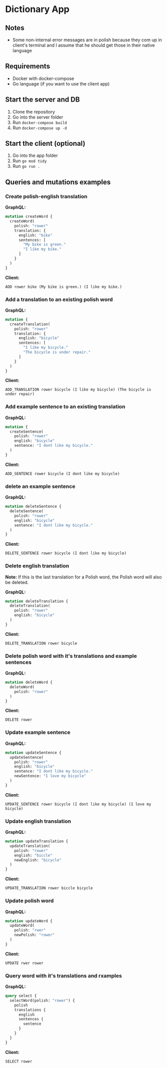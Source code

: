 # Dictionary App

## Notes
- Some non-internal error messages are in polish because they com up in client's terminal and I assume that he should get those in their native language

## Requirements
- Docker with docker-compose
- Go language (if you want to use the client app)

## Start the server and DB

1. Clone the repository
2. Go into the server folder
3. Run `docker-compose build`
4. Run `docker-compose up -d`

## Start the client (optional)

1. Go into the app folder
2. Run `go mod tidy`
3. Run `go run .`

## Queries and mutations examples

### Create polish-english translation

**GraphQL:**
```graphql
mutation createWord {
  createWord(
    polish: "rower"
    translation: {
      english: "bike"
      sentences: [
        "My bike is green."
        "I like my bike."
      ]
    }
  )
}
```

**Client:**
```
ADD rower bike (My bike is green.) (I like my bike.)
```

### Add a translation to an existing polish word

**GraphQL:**
```graphql
mutation {
  createTranslation(
    polish: "rower"
    translation: {
      english: "bicycle"
      sentences: [
        "I like my bicycle."
        "The bicycle is under repair."
      ]
    }
  )
}
```

**Client:**
```
ADD_TRANSLATION rower bicycle (I like my bicycle) (The bicycle is under repair)
```

### Add example sentence to an existing translation

**GraphQL:**
```graphql
mutation {
  createSentence(
    polish: "rower"
    english: "bicycle"
    sentence: "I dont like my bicycle."
  )
}
```

**Client:**
```
ADD_SENTENCE rower bicycle (I dont like my bicycle)
```

### delete an example sentence

**GraphQL:**
```graphql
mutation deleteSentence {
  deleteSentence(
    polish: "rower"
    english: "bicycle"
    sentence: "I dont like my bicycle."
  )
}
```

**Client:**
```
DELETE_SENTENCE rower bicycle (I dont like my bicycle)
```

### Delete english translation

**Note:** If this is the last translation for a Polish word, the Polish word will also be deleted.

**GraphQL:**
```graphql
mutation deleteTranslation {
  deleteTranslation(
    polish: "rower"
    english: "bicycle"
  )
}
```

**Client:**
```
DELETE_TRANSLATION rower bicycle
```

### Delete polish word with it's translations and example sentences

**GraphQL:**
```graphql
mutation deleteWord {
  deleteWord(
    polish: "rower"
  )
}
```

**Client:**
```
DELETE rower
```

### Update example sentence

**GraphQL:**
```graphql
mutation updateSentence {
  updateSentence(
    polish: "rower"
    english: "bicycle"
    sentence: "I dont like my bicycle."
    newSentence: "I love my bicycle"
  )
}
```

**Client:**
```
UPDATE_SENTENCE rower bicycle (I dont like my bicycle) (I love my bicycle)
```

### Update english translation

**GraphQL:**
```graphql
mutation updateTranslation {
  updateTranslation(
    polish: "rower"
    english: "biccle"
    newEnglish: "bicycle"
  )
}
```

**Client:**
```
UPDATE_TRANSLATION rower biccle bicycle
```

### Update polish word

**GraphQL:**
```graphql
mutation updateWord {
  updateWord(
    polish: "rwer"
    newPolish: "rower"
  )
}
```

**Client:**
```
UPDATE rwer rower
```

### Query word with it's translations and rxamples

**GraphQL:**
```graphql
query select {
  selectWord(polish: "rower") {
    polish
    translations {
      english
      sentences {
        sentence
      }
    }
  }
}
```

**Client:**
```
SELECT rower
```
